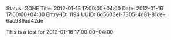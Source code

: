 Status: GONE
Title: 2012-01-16 17:00:00+04:00
Date: 2012-01-16 17:00:00+04:00
Entry-ID: 1194
UUID: 6d5603e1-7305-4d81-81de-6ac989ad42de

This is a test for 2012-01-16 17:00:00+04:00
